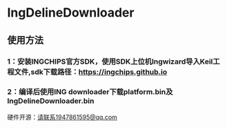 # IngDelineDownloader
## 使用方法
### 1：安装INGCHIPS官方SDK，使用SDK上位机Ingwizard导入Keil工程文件,sdk下载路径：https://ingchips.github.io
### 2：编译后使用ING downloader下载platform.bin及IngDelineDownloader.bin

硬件开源：请联系1947861595@qq.com
